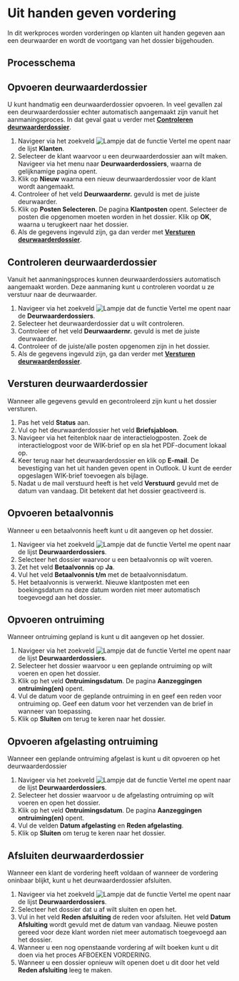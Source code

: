 
# Uit handen geven vordering

In dit werkproces worden vorderingen op klanten uit handen gegeven aan een deurwaarder en wordt de voortgang van het dossier bijgehouden.

## Processchema

## Opvoeren deurwaarderdossier

U kunt handmatig een deurwaarderdossier opvoeren. In veel gevallen zal een deurwaarderdossier echter automatisch aangemaakt zijn vanuit het aanmaningsproces. In dat geval gaat u verder met **[Controleren deurwaarderdossier](#controleren-deurwaarderdossier)**.

1. Navigeer via het zoekveld ![Lampje dat de functie Vertel me opent](https://docs.microsoft.com/nl-NL/dynamics365/business-central/media/ui-search/search_small.png "Vertel me wat u wilt doen") naar de lijst **Klanten**.
2. Selecteer de klant waarvoor u een deurwaarderdossier aan wilt maken. Navigeer via het menu naar  **Deurwaarderdossiers**, waarna de gelijknamige  pagina opent.
3. Klik op **Nieuw** waarna een nieuw deurwaarderdossier voor de klant wordt aangemaakt. 
4. Controleer of het veld **Deurwaardernr.** gevuld is met de juiste deurwaarder.
5. Klik op **Posten Selecteren**. De pagina **Klantposten** opent. Selecteer de posten die opgenomen moeten worden in het dossier. Klik op **OK**, waarna u terugkeert naar het dossier. 
6. Als de gegevens ingevuld zijn, ga dan verder met **[Versturen deurwaarderdossier](#versturen-deurwaarderdossier)**.

## Controleren deurwaarderdossier

Vanuit het aanmaningsproces kunnen deurwaarderdossiers automatisch aangemaakt worden. Deze aanmaning kunt u controleren voordat u ze verstuur naar de deurwaarder. 

1. Navigeer via het zoekveld ![Lampje dat de functie Vertel me opent](https://docs.microsoft.com/nl-NL/dynamics365/business-central/media/ui-search/search_small.png "Vertel me wat u wilt doen") naar de  **Deurwaarderdossiers**.
2. Selecteer het deurwaarderdossier dat u wilt controleren. 
3. Controleer of het veld **Deurwaardernr.** gevuld is met de juiste deurwaarder.
4. Controleer of de juiste/alle posten opgenomen zijn in het dossier.
5. Als de gegevens ingevuld zijn, ga dan verder met **[Versturen deurwaarderdossier](#versturen-deurwaarderdossier)**.


## Versturen deurwaarderdossier

Wanneer alle gegevens gevuld en gecontroleerd zijn kunt u het dossier versturen. 

1. Pas het veld **Status** aan. 
2. Vul op het deurwaarderdossier het veld **Briefsjabloon**. 
3. Navigeer via het feitenblok naar de interactielogposten. Zoek de interactielogpost voor de WIK-brief op en sla het PDF-document lokaal op. 
4. Keer terug naar het deurwaarderdossier en klik op **E-mail**. De bevestiging van het uit handen geven opent in Outlook. U kunt de eerder opgeslagen WIK-brief toevoegen als bijlage.
5. Nadat u de mail verstuurd heeft is het veld **Verstuurd** gevuld met de datum van vandaag. Dit betekent dat het dossier geactiveerd is.


## Opvoeren betaalvonnis

Wanneer u een betaalvonnis heeft kunt u dit aangeven op het dossier. 

1. Navigeer via het zoekveld ![Lampje dat de functie Vertel me opent](https://docs.microsoft.com/nl-NL/dynamics365/business-central/media/ui-search/search_small.png "Vertel me wat u wilt doen") naar de lijst **Deurwaarderdossiers**.
2. Selecteer het dossier waarvoor u een betaalvonnis op wilt voeren. 
3. Zet het veld **Betaalvonnis** op **Ja**.
4. Vul het veld **Betaalvonnis t/m** met de betaalvonnisdatum. 
5. Het betaalvonnis is verwerkt. Nieuwe klantposten met een boekingsdatum na deze datum worden niet meer automatisch toegevoegd aan het dossier. 

## Opvoeren ontruiming

Wanneer ontruiming gepland is kunt u dit aangeven op het dossier. 

1. Navigeer via het zoekveld ![Lampje dat de functie Vertel me opent](https://docs.microsoft.com/nl-NL/dynamics365/business-central/media/ui-search/search_small.png "Vertel me wat u wilt doen") naar de lijst **Deurwaarderdossiers**.
2. Selecteer het dossier waarvoor u een geplande ontruiming op wilt voeren en open het dossier. 
3. Klik op het veld **Ontruimingsdatum**. De pagina **Aanzeggingen ontruiming(en)** opent. 
4. Vul de datum voor de geplande ontruiming in en geef een reden voor ontruiming op. Geef een datum voor het verzenden van de brief in wanneer van toepassing.
5. Klik op **Sluiten** om terug te keren naar het dossier. 

## Opvoeren afgelasting ontruiming

Wanneer een geplande ontruiming afgelast is kunt u dit opvoeren op het deurwaarderdossier 

1. Navigeer via het zoekveld ![Lampje dat de functie Vertel me opent](https://docs.microsoft.com/nl-NL/dynamics365/business-central/media/ui-search/search_small.png "Vertel me wat u wilt doen") naar de lijst **Deurwaarderdossiers**.
2. Selecteer het dossier waarvoor u de afgelasting  ontruiming op wilt voeren en open het dossier. 
3. Klik op het veld **Ontruimingsdatum**. De pagina **Aanzeggingen ontruiming(en)** opent. 
4. Vul de velden **Datum afgelasting** en **Reden afgelasting**. 
5. Klik op **Sluiten** om terug te keren naar het dossier. 

## Afsluiten deurwaarderdossier

Wanneer een klant de vordering heeft voldaan of wanneer de vordering oninbaar blijkt, kunt u het deurwaarderdossier afsluiten.

1. Navigeer via het zoekveld ![Lampje dat de functie Vertel me opent](https://docs.microsoft.com/nl-NL/dynamics365/business-central/media/ui-search/search_small.png "Vertel me wat u wilt doen") naar de lijst **Deurwaarderdossiers**.
2. Selecteer het dossier dat u af wilt sluiten en open het. 
3. Vul in het veld **Reden afsluiting** de reden voor afsluiten. Het veld **Datum Afsluiting** wordt gevuld met de datum van vandaag. Nieuwe posten gereed voor deze klant worden niet meer automatisch toegevoegd aan het dossier. 
4. Wanneer u een nog openstaande vordering af wilt boeken kunt u dit doen via het proces AFBOEKEN VORDERING.
5. Wanneer u een dossier opnieuw wilt openen doet u dit door het veld **Reden afsluiting** leeg te maken.
<!--stackedit_data:
eyJoaXN0b3J5IjpbLTE1MTcxMzg0LC0xOTU4NjYwMzM3LDk2MD
cxMzkwMSwtMTE1NDYxNzU4MiwtNTEwNDg3NDI1LC02NzcxMzMy
MjIsMTY1NDA3MDA1OCwyMjk1OTk1MzgsLTk4NTYyMDI3OCwyMD
g5MTAyMDYwLC0xNzQxMzcxMjVdfQ==
-->